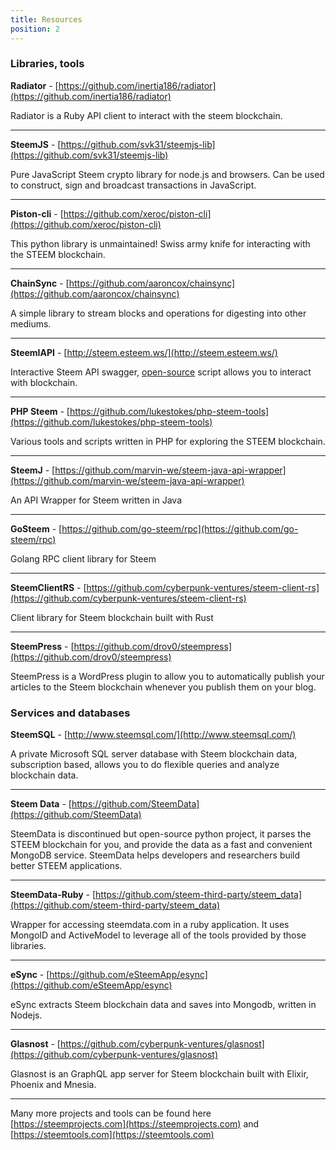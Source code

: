 ```yaml
---
title: Resources
position: 2
---
```



### Libraries, tools


**Radiator** - [https://github.com/inertia186/radiator](https://github.com/inertia186/radiator)

Radiator is a Ruby API client to interact with the steem blockchain.

---

**SteemJS** - [https://github.com/svk31/steemjs-lib](https://github.com/svk31/steemjs-lib)

Pure JavaScript Steem crypto library for node.js and browsers. Can be used to construct, sign and broadcast transactions in JavaScript.

---

**Piston-cli** - [https://github.com/xeroc/piston-cli](https://github.com/xeroc/piston-cli)

This python library is unmaintained! Swiss army knife for interacting with the STEEM blockchain.

---

**ChainSync** - [https://github.com/aaroncox/chainsync](https://github.com/aaroncox/chainsync)

A simple library to stream blocks and operations for digesting into other mediums.

---

**SteemIAPI** - [http://steem.esteem.ws/](http://steem.esteem.ws/)

Interactive Steem API swagger, [open-source](https://github.com/eSteemApp/steemapi) script allows you to interact with blockchain.

---

**PHP Steem** - [https://github.com/lukestokes/php-steem-tools](https://github.com/lukestokes/php-steem-tools)

Various tools and scripts written in PHP for exploring the STEEM blockchain.

---

**SteemJ** - [https://github.com/marvin-we/steem-java-api-wrapper](https://github.com/marvin-we/steem-java-api-wrapper)

An API Wrapper for Steem written in Java

---

**GoSteem** - [https://github.com/go-steem/rpc](https://github.com/go-steem/rpc)

Golang RPC client library for Steem

---

**SteemClientRS** - [https://github.com/cyberpunk-ventures/steem-client-rs](https://github.com/cyberpunk-ventures/steem-client-rs)

Client library for Steem blockchain built with Rust

---

**SteemPress** - [https://github.com/drov0/steempress](https://github.com/drov0/steempress)

SteemPress is a WordPress plugin to allow you to automatically publish your articles to the Steem blockchain whenever you publish them on your blog.


### Services and databases

**SteemSQL** - [http://www.steemsql.com/](http://www.steemsql.com/)

A private Microsoft SQL server database with Steem blockchain data, subscription based, allows you to do flexible queries and analyze blockchain data.

---

**Steem Data** - [https://github.com/SteemData](https://github.com/SteemData)

SteemData is discontinued but open-source python project, it parses the STEEM blockchain for you, and provide the data as a fast and convenient MongoDB service. SteemData helps developers and researchers build better STEEM applications.

---

**SteemData-Ruby** - [https://github.com/steem-third-party/steem_data](https://github.com/steem-third-party/steem_data)

Wrapper for accessing steemdata.com in a ruby application. It uses MongoID and ActiveModel to leverage all of the tools provided by those libraries.

---

**eSync** - [https://github.com/eSteemApp/esync](https://github.com/eSteemApp/esync)

eSync extracts Steem blockchain data and saves into Mongodb, written in Nodejs.

---

**Glasnost** - [https://github.com/cyberpunk-ventures/glasnost](https://github.com/cyberpunk-ventures/glasnost)

Glasnost is an GraphQL app server for Steem blockchain built with Elixir, Phoenix and Mnesia. 

---

Many more projects and tools can be found here [https://steemprojects.com](https://steemprojects.com) and [https://steemtools.com](https://steemtools.com)





